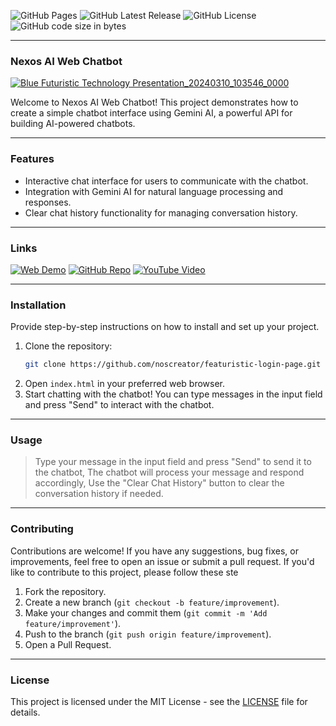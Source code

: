 ![GitHub Pages](https://img.shields.io/github/deployments/noscreator/featurastic-login-page/github-pages.svg?style=flat-square&color=cyan)
![GitHub Latest Release](https://img.shields.io/github/v/release/noscreator/featurastic-login-page.svg?style=flat-square&color=cyan)
![GitHub License](https://img.shields.io/github/license/noscreator/featurastic-login-page.svg?style=flat-square&color=cyan)
![GitHub code size in bytes](https://img.shields.io/github/languages/code-size/noscreator/featurastic-login-page.svg?style=flat-square&color=cyan)

---

### Nexos AI Web Chatbot

[![Blue Futuristic Technology Presentation_20240310_103546_0000](https://github.com/noscreator/featurastic-login-page/assets/152608930/4543551e-137d-4090-ab4a-51e8f7801237)
](https://youtu.be/rMnDe0iEGRs?si=8w729cX0Lj9Ln0If)

Welcome to Nexos AI Web Chatbot! This project demonstrates how to create a simple chatbot interface using Gemini AI, a powerful API for building AI-powered chatbots.

---

### Features

- Interactive chat interface for users to communicate with the chatbot.
- Integration with Gemini AI for natural language processing and responses.
- Clear chat history functionality for managing conversation history.
 
---

### Links

[![Web Demo](https://img.shields.io/badge/Web-Demo-blue?style=for-the-badge&logo=google-chrome)](https://noscreator.github.io/featurastic-login-page)
[![GitHub Repo](https://img.shields.io/badge/GitHub-Repo-green?style=for-the-badge&logo=github)](https://github.com/noscreator/featurastic-login-page)
[![YouTube Video](https://img.shields.io/badge/YouTube-Video-red?style=for-the-badge&logo=youtube)](https://youtu.be/rMnDe0iEGRs?si=B2viVesOhHYusbBG)

---

### Installation

Provide step-by-step instructions on how to install and set up your project.

1. Clone the repository:
   ```bash
   git clone https://github.com/noscreator/featuristic-login-page.git
   ```
2. Open `index.html` in your preferred web browser.
3. Start chatting with the chatbot! You can type messages in the input field and press "Send" to interact with the chatbot.

---

### Usage

> Type your message in the input field and press "Send" to send it to the chatbot, The chatbot will process your message and respond accordingly, Use the "Clear Chat History" button to clear the conversation history if needed.

---

### Contributing
Contributions are welcome! If you have any suggestions, bug fixes, or improvements, feel free to open an issue or submit a pull request.
If you'd like to contribute to this project, please follow these ste

1. Fork the repository.
2. Create a new branch (`git checkout -b feature/improvement`).
3. Make your changes and commit them (`git commit -m 'Add feature/improvement'`).
4. Push to the branch (`git push origin feature/improvement`).
5. Open a Pull Request.

---

### License

This project is licensed under the MIT License - see the [LICENSE](LICENSE) file for details.